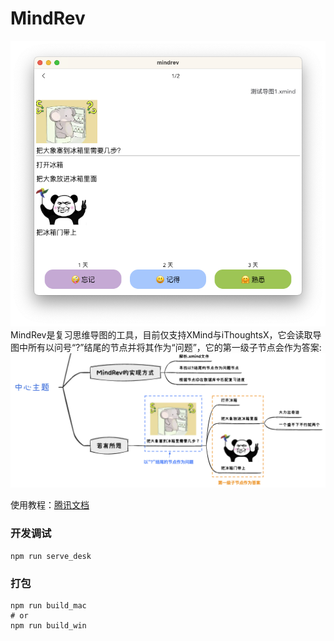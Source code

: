 # MindRev
![](./data/img2.png)
MindRev是复习思维导图的工具，目前仅支持XMind与iThoughtsX，它会读取导图中所有以问号“?”结尾的节点并将其作为“问题”，它的第一级子节点会作为答案:
![](./data/img.png)

使用教程：[腾讯文档](https://docs.qq.com/doc/DRmJwSEJ4b2NITEd6?_t=1694956653354&u=7ecb3819af254f03b32de93bf3bcc957)




### 开发调试
```
npm run serve_desk
```

### 打包
```
npm run build_mac
# or
npm run build_win
```
